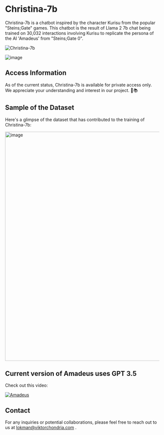 # Christina-7b

Christina-7b is a chatbot inspired by the character Kurisu from the popular "Steins;Gate" games. This chatbot is the result of Llama 2 7b chat being trained on 30,032 interactions involving Kurisu to replicate the persona of the AI 'Amadeus' from "Steins;Gate 0". 

![Christina-7b](https://github.com/Loke-60000/Christina-7B/assets/104599813/1386ab7f-6bef-4ee0-b7fb-d286555b77e8)

![image](https://github.com/Loke-60000/Christina-7B/assets/104599813/5e1d6aec-c203-49ba-84b4-1507e66efa69)


## Access Information

As of the current status, Christina-7b is available for private access only. We appreciate your understanding and interest in our project. 🤖📚

## Sample of the Dataset

Here's a glimpse of the dataset that has contributed to the training of Christina-7b:

<img width="745" alt="image" src="https://github.com/Loke-60000/Christina-7B/assets/104599813/f8dd7d19-53a7-4187-b5c1-91b639b1c2d2">


## Current version of Amadeus uses GPT 3.5

Check out this video:

[![Amadeus](https://img.youtube.com/vi/OMXIC0Zxr5s/0.jpg)](https://www.youtube.com/watch?v=OMXIC0Zxr5s&t=78s)

## Contact

For any inquiries or potential collaborations, please feel free to reach out to us at lokman@viktorchondria.com .
